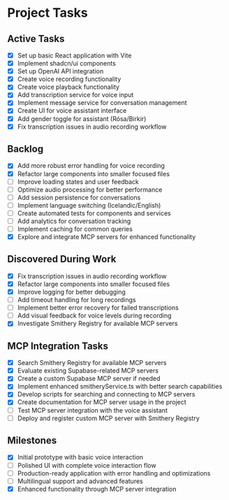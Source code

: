 # Project Tasks

## Active Tasks
- [x] Set up basic React application with Vite
- [x] Implement shadcn/ui components
- [x] Set up OpenAI API integration
- [x] Create voice recording functionality
- [x] Create voice playback functionality
- [x] Add transcription service for voice input
- [x] Implement message service for conversation management
- [x] Create UI for voice assistant interface
- [x] Add gender toggle for assistant (Rósa/Birkir)
- [x] Fix transcription issues in audio recording workflow

## Backlog
- [x] Add more robust error handling for voice recording
- [x] Refactor large components into smaller focused files
- [ ] Improve loading states and user feedback
- [ ] Optimize audio processing for better performance
- [ ] Add session persistence for conversations
- [ ] Implement language switching (Icelandic/English)
- [ ] Create automated tests for components and services
- [ ] Add analytics for conversation tracking
- [ ] Implement caching for common queries
- [x] Explore and integrate MCP servers for enhanced functionality

## Discovered During Work
- [x] Fix transcription issues in audio recording workflow
- [x] Refactor large components into smaller focused files
- [x] Improve logging for better debugging
- [ ] Add timeout handling for long recordings
- [ ] Implement better error recovery for failed transcriptions
- [ ] Add visual feedback for voice levels during recording
- [x] Investigate Smithery Registry for available MCP servers

## MCP Integration Tasks
- [x] Search Smithery Registry for available MCP servers
- [x] Evaluate existing Supabase-related MCP servers
- [x] Create a custom Supabase MCP server if needed
- [x] Implement enhanced smitheryService.ts with better search capabilities
- [x] Develop scripts for searching and connecting to MCP servers
- [x] Create documentation for MCP server usage in the project
- [ ] Test MCP server integration with the voice assistant
- [ ] Deploy and register custom MCP server with Smithery Registry

## Milestones
- [x] Initial prototype with basic voice interaction
- [ ] Polished UI with complete voice interaction flow
- [ ] Production-ready application with error handling and optimizations
- [ ] Multilingual support and advanced features
- [x] Enhanced functionality through MCP server integration
